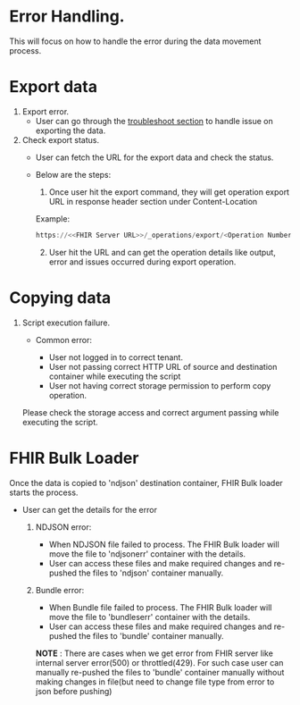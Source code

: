 # Error Handling.

This will focus on how to handle the error during the data movement process.

# Export data
1. Export error.
    - User can go through the [troubleshoot section](https://learn.microsoft.com/en-us/azure/healthcare-apis/fhir/export-data) to handle issue on exporting the data.
2. Check export status.
    - User can fetch the URL for the export data and check the status.
    - Below are the steps:
        1. Once user hit the export command, they will get operation export URL in response header section under Content-Location

        Example:
        ```Powershell
        https://<<FHIR Server URL>>/_operations/export/<Operation Number>
        ```
        2. User hit the URL and can get the operation details like output, error and issues occurred during export operation.

# Copying data
1. Script execution failure.
    - Common error:

        - User not logged in to correct tenant.
        - User not passing correct HTTP URL of source and destination container while executing the script
        - User not having correct storage permission to perform copy operation.

    Please check the storage access and correct argument passing while executing the script.


# FHIR Bulk Loader
Once the data is copied to 'ndjson' destination container, FHIR Bulk loader starts the process.

- User can get the details for the error
    1. NDJSON error:
        - When NDJSON file failed to process. The FHIR Bulk loader will move the file to 'ndjsonerr' container with the details.
        - User can access these files and make required changes and re-pushed the files to 'ndjson' container manually.
    2. Bundle error:
        - When Bundle file failed to process. The FHIR Bulk loader will move the file to 'bundleserr' container with the details.
        - User can access these files and make required changes and re-pushed the files to 'bundle' container manually.
        
        **NOTE** : There are cases when we get error from FHIR server like internal server error(500) or throttled(429). For such case user can manually re-pushed the files to 'bundle' container manually without making changes in file(but need to change file type from error to json before pushing)
